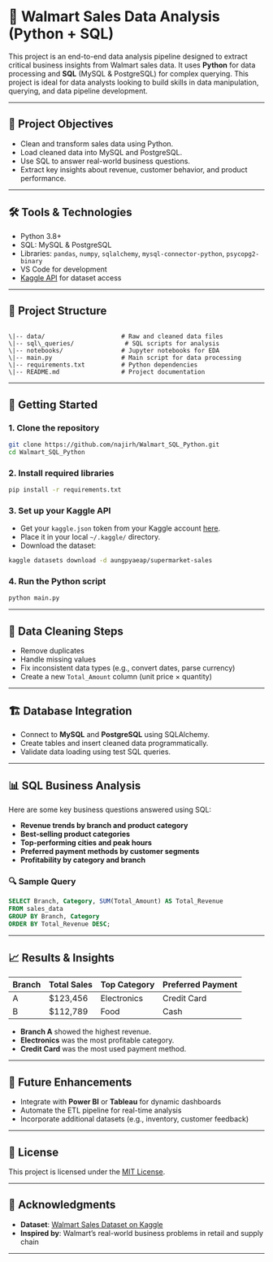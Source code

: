 


# 🛒 Walmart Sales Data Analysis (Python + SQL)

This project is an end-to-end data analysis pipeline designed to extract critical business insights from Walmart sales data. It uses **Python** for data processing and **SQL** (MySQL & PostgreSQL) for complex querying. This project is ideal for data analysts looking to build skills in data manipulation, querying, and data pipeline development.

---

## 📌 Project Objectives

- Clean and transform sales data using Python.
- Load cleaned data into MySQL and PostgreSQL.
- Use SQL to answer real-world business questions.
- Extract key insights about revenue, customer behavior, and product performance.

---

## 🛠️ Tools & Technologies

- Python 3.8+
- SQL: MySQL & PostgreSQL
- Libraries: `pandas`, `numpy`, `sqlalchemy`, `mysql-connector-python`, `psycopg2-binary`
- VS Code for development
- [Kaggle API](https://www.kaggle.com/docs/api) for dataset access

---

## 📂 Project Structure

```

\|-- data/                     # Raw and cleaned data files
\|-- sql\_queries/              # SQL scripts for analysis
\|-- notebooks/                # Jupyter notebooks for EDA
\|-- main.py                   # Main script for data processing
\|-- requirements.txt          # Python dependencies
\|-- README.md                 # Project documentation

````

---

## 🚀 Getting Started

### 1. Clone the repository
```bash
git clone https://github.com/najirh/Walmart_SQL_Python.git
cd Walmart_SQL_Python
````

### 2. Install required libraries

```bash
pip install -r requirements.txt
```

### 3. Set up your Kaggle API

* Get your `kaggle.json` token from your Kaggle account [here](https://www.kaggle.com/account).
* Place it in your local `~/.kaggle/` directory.
* Download the dataset:

```bash
kaggle datasets download -d aungpyaeap/supermarket-sales
```

### 4. Run the Python script

```bash
python main.py
```

---

## 🧹 Data Cleaning Steps

* Remove duplicates
* Handle missing values
* Fix inconsistent data types (e.g., convert dates, parse currency)
* Create a new `Total_Amount` column (unit price × quantity)

---

## 🏗️ Database Integration

* Connect to **MySQL** and **PostgreSQL** using SQLAlchemy.
* Create tables and insert cleaned data programmatically.
* Validate data loading using test SQL queries.

---

## 📊 SQL Business Analysis

Here are some key business questions answered using SQL:

* **Revenue trends by branch and product category**
* **Best-selling product categories**
* **Top-performing cities and peak hours**
* **Preferred payment methods by customer segments**
* **Profitability by category and branch**

### 🔍 Sample Query

```sql
SELECT Branch, Category, SUM(Total_Amount) AS Total_Revenue
FROM sales_data
GROUP BY Branch, Category
ORDER BY Total_Revenue DESC;
```

---

## 📈 Results & Insights

| Branch | Total Sales | Top Category | Preferred Payment |
| ------ | ----------- | ------------ | ----------------- |
| A      | \$123,456   | Electronics  | Credit Card       |
| B      | \$112,789   | Food         | Cash              |

* **Branch A** showed the highest revenue.
* **Electronics** was the most profitable category.
* **Credit Card** was the most used payment method.

---

## 🔄 Future Enhancements

* Integrate with **Power BI** or **Tableau** for dynamic dashboards
* Automate the ETL pipeline for real-time analysis
* Incorporate additional datasets (e.g., inventory, customer feedback)

---

## 📄 License

This project is licensed under the [MIT License](LICENSE).

---

## 🙌 Acknowledgments

* **Dataset**: [Walmart Sales Dataset on Kaggle](https://www.kaggle.com/datasets/aungpyaeap/supermarket-sales)
* **Inspired by**: Walmart’s real-world business problems in retail and supply chain

---


